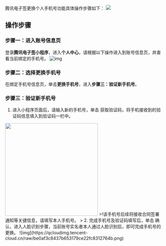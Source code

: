 腾讯电子签更换个人手机号功能具体操作步骤如下：
![](https://qcloudimg.tencent-cloud.cn/raw/e0df887f4f65d98e1b9fc1dabe62303e.png)

## 操作步骤
### 步骤一：进入账号信息页
登录**腾讯电子签小程序**，进入**个人中心**，请根据以下操作进入到账号信息页，并查看当前绑定的手机号。
![img](https://qcloudimg.tencent-cloud.cn/raw/0670bfee0e018831aced2af31cb8dd58.png)

### 步骤二：选择更换手机号
在绑定手机号信息页，单击**更换手机号**，进入**步骤三：验证新手机号**。


### 步骤三：验证新手机号
1. 进入小程序页面后，请输入新的手机号，单击 获取验证码，将手机接收到的验证码信息填入到验证码一栏中。<br>
<img style="width:300px; max-width: inherit;" src="https://qcloudimg.tencent-cloud.cn/raw/a54352819ddbcff8d256ee8196492c37.jpg" />
>!该手机号后续将接收合同签署通知等关键信息，请填写本人手机号。
>
2. 完成手机号及验证码填写后，单击 确认，进入人脸识别步骤，当前账号实名者本人通过人脸识别后，即可完成手机号的更换。
![img](https://qcloudimg.tencent-cloud.cn/raw/be0af3c8437b653179ce22fc8312764b.png)
